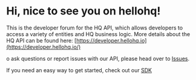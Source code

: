 # Hi, nice to see you on hellohq!

This is the developer forum for the HQ API, which allows developers to access a variety of entities and HQ business logic. More details about the HQ API can be found here: [https://developer.hellohq.io](https://developer.hellohq.io/)

o ask questions or report issues with our API, please head over to [Issues](https://github.com/hellohq-io/hellohq.docs/issues).

If you need an easy way to get started, check out our [SDK](https://github.com/hellohq-io/hq-api-sdk)
